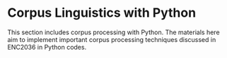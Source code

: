 # Corpus Linguistics with Python

This section includes corpus processing with Python. 
The materials here aim to implement important corpus processing techniques discussed in ENC2036 in Python codes.